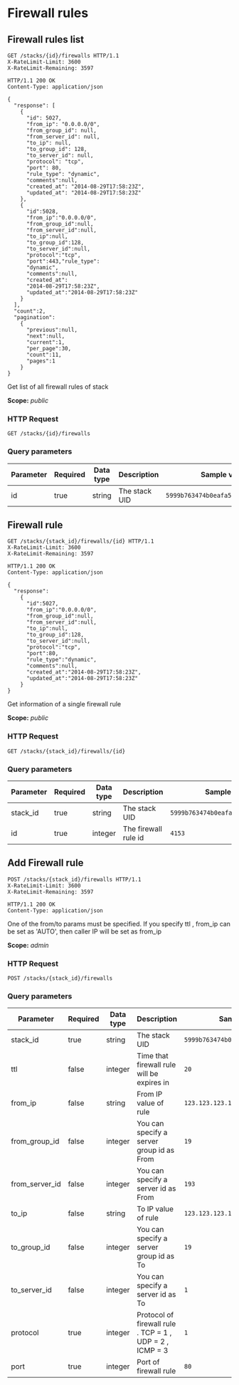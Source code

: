 # Firewall rules

## Firewall rules list

```http
GET /stacks/{id}/firewalls HTTP/1.1
X-RateLimit-Limit: 3600
X-RateLimit-Remaining: 3597
```

```http
HTTP/1.1 200 OK
Content-Type: application/json

{
  "response": [
    {
      "id": 5027,
      "from_ip": "0.0.0.0/0",
      "from_group_id": null,
      "from_server_id": null,
      "to_ip": null,
      "to_group_id": 128,
      "to_server_id": null,
      "protocol": "tcp",
      "port": 80,
      "rule_type": "dynamic",
      "comments":null,
      "created_at": "2014-08-29T17:58:23Z",
      "updated_at": "2014-08-29T17:58:23Z"
    },
    {
      "id":5028,
      "from_ip":"0.0.0.0/0",
      "from_group_id":null,
      "from_server_id":null,
      "to_ip":null,
      "to_group_id":128,
      "to_server_id":null,
      "protocol":"tcp",
      "port":443,"rule_type":
      "dynamic",
      "comments":null,
      "created_at":
      "2014-08-29T17:58:23Z",
      "updated_at":"2014-08-29T17:58:23Z"
    }
  ],
  "count":2,
  "pagination":
    {
      "previous":null,
      "next":null,
      "current":1,
      "per_page":30,
      "count":11,
      "pages":1
    }
}
```

Get list of all firewall rules of stack

<aside class="notice">
<b>Scope:</b> <i>public</i>
</aside>

### HTTP Request

`GET /stacks/{id}/firewalls`

### Query parameters

Parameter | Required | Data type | Description |  Sample value
--------- | ------- | ------- |----------- |  -------
id | true | string | The stack UID | `5999b763474b0eafa5fafb64bff0ba80`

## Firewall rule

```http
GET /stacks/{stack_id}/firewalls/{id} HTTP/1.1
X-RateLimit-Limit: 3600
X-RateLimit-Remaining: 3597
```

```http
HTTP/1.1 200 OK
Content-Type: application/json

{
  "response":
    {
      "id":5027,
      "from_ip":"0.0.0.0/0",
      "from_group_id":null,
      "from_server_id":null,
      "to_ip":null,
      "to_group_id":128,
      "to_server_id":null,
      "protocol":"tcp",
      "port":80,
      "rule_type":"dynamic",
      "comments":null,
      "created_at":"2014-08-29T17:58:23Z",
      "updated_at":"2014-08-29T17:58:23Z"
    }
}
```

Get information of a single firewall rule

<aside class="notice">
<b>Scope:</b> <i>public</i>
</aside>

### HTTP Request

`GET /stacks/{stack_id}/firewalls/{id}`

### Query parameters

Parameter | Required | Data type | Description |  Sample value
--------- | ------- | ------- |----------- |  -------
stack_id | true | string | The stack UID | `5999b763474b0eafa5fafb64bff0ba80`
id | true | integer | The firewall rule id | `4153`

## Add Firewall rule

```http
POST /stacks/{stack_id}/firewalls HTTP/1.1
X-RateLimit-Limit: 3600
X-RateLimit-Remaining: 3597
```

```http
HTTP/1.1 200 OK
Content-Type: application/json
```

One of the from/to params must be specified.
If you specify ttl , from_ip can be set as 'AUTO', then caller IP will be set as from_ip

<aside class="notice">
<b>Scope:</b> <i>admin</i>
</aside>

### HTTP Request

`POST /stacks/{stack_id}/firewalls`

### Query parameters

Parameter | Required | Data type | Description |  Sample value
--------- | ------- | ------- |----------- |  -------
stack_id | true | string | The stack UID | `5999b763474b0eafa5fafb64bff0ba80`
ttl | false | integer | Time that firewall rule will be expires in | `20`
from_ip | false | string | From IP value of rule | `123.123.123.123`
from_group_id | false | integer | You can specify a server group id as From | `19`
from_server_id | false | integer | You can specify a server id as From | `193`
to_ip | false | string | To IP value of rule | `123.123.123.123`
to_group_id | false | integer | You can specify a server group id as To | `19`
to_server_id | false | integer | You can specify a server id as To | `1`
protocol | true | integer | Protocol of firewall rule . TCP = 1 , UDP = 2 , ICMP = 3 | `1`
port | true | integer | Port of firewall rule | `80`
